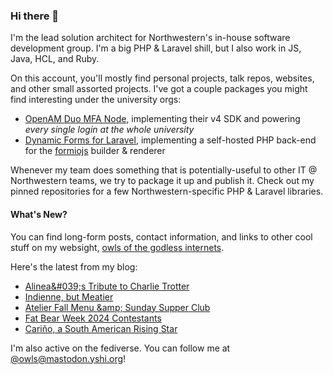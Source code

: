 ### Hi there 👋
I'm the lead solution architect for Northwestern's in-house software development group. I'm a big PHP & Laravel shill, but I also work in JS, Java, HCL, and Ruby.

On this account, you'll mostly find personal projects, talk repos, websites, and other small assorted projects. I've got a couple packages you might find interesting under the university orgs:

- [OpenAM Duo MFA Node](https://github.com/NUIT-ISO/duo-universal-prompt-auth-node), implementing their v4 SDK and powering *every single login at the whole university*
- [Dynamic Forms for Laravel](https://github.com/NIT-Administrative-Systems/dynamic-forms), implementing a self-hosted PHP back-end for the [formiojs](https://github.com/formio/formio.js/) builder & renderer

Whenever my team does something that is potentially-useful to other IT @ Northwestern teams, we try to package it up and publish it. Check out my pinned repositories for a few Northwestern-specific PHP & Laravel libraries.

#### What's New?
You can find long-form posts, contact information, and links to other cool stuff on my websight, [owls of the godless internets](https://godless-internets.org).

Here's the latest from my blog:

<!-- BLOG-POST-LIST:START -->
- [Alinea&amp;#039;s Tribute to Charlie Trotter](https://godless-internets.org/2024/10/22/alineas-tribute-to-charlie-trotter)
- [Indienne, but Meatier](https://godless-internets.org/2024/10/10/indienne-but-meatier)
- [Atelier Fall Menu &amp;amp; Sunday Supper Club](https://godless-internets.org/2024/10/07/atelier-fall-menu-sunday-supper-club)
- [Fat Bear Week 2024 Contestants](https://godless-internets.org/2024/10/01/fat-bear-week-2024-contestants)
- [Cariño, a South American Rising Star](https://godless-internets.org/2024/10/01/carino-a-south-american-rising-star)
<!-- BLOG-POST-LIST:END -->

I'm also active on the fediverse. You can follow me at [@owls@mastodon.yshi.org](https://mastodon.yshi.org/@owls)!
